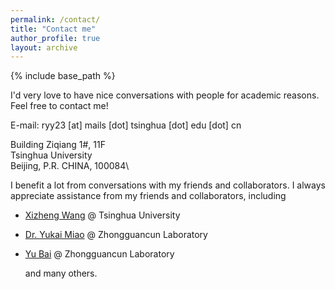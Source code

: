 ```yaml
---
permalink: /contact/
title: "Contact me"
author_profile: true
layout: archive
---
```


{% include base_path %}

I'd very love to have nice conversations with people for academic reasons. Feel free to contact me!

E-mail: ryy23 [at] mails [dot] tsinghua [dot] edu [dot] cn

Building Ziqiang 1#, 11F\
Tsinghua University\
Beijing, P.R. CHINA, 100084\

I benefit a lot from conversations with my friends and collaborators. I always appreciate assistance from my friends and collaborators, including

- [Xizheng Wang](https://wxzisk.github.io) @ Tsinghua University

- [Dr. Yukai Miao](https://tjumyk.github.io/about) @ Zhongguancun Laboratory

- [Yu Bai](https://openreview.net/profile?id=~Yu_Bai5) @ Zhongguancun Laboratory

  and many others.
